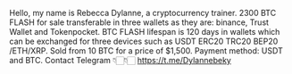 Hello, my name is Rebecca Dylanne, a cryptocurrency trainer.
  2300 BTC FLASH for sale transferable in three wallets
  as they are: binance, Trust Wallet and Tokenpocket.
  BTC FLASH lifespan is 120 days in wallets
  which can be exchanged for three devices such as
  USDT ERC20 TRC20 BEP20 /ETH/XRP.  Sold from 10 BTC for a price of $1,500.
  Payment method: USDT and BTC.
  Contact Telegram 👇🏻👇🏻
  https://t.me/Dylannebeky
  <!--- dylannebeky/dylannebeky is a ✨ special repository ✨
